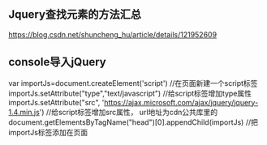 
## Jquery查找元素的方法汇总
https://blog.csdn.net/shuncheng_hu/article/details/121952609

## console导入jQuery
var importJs=document.createElement('script')  //在页面新建一个script标签
importJs.setAttribute("type","text/javascript")  //给script标签增加type属性
importJs.setAttribute("src", 'https://ajax.microsoft.com/ajax/jquery/jquery-1.4.min.js') //给script标签增加src属性， url地址为cdn公共库里的
document.getElementsByTagName("head")[0].appendChild(importJs) //把importJs标签添加在页面